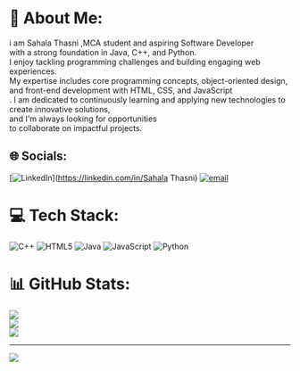 # 💫 About Me:
i am Sahala Thasni ,MCA student and aspiring Software Developer <br>with a strong foundation in Java, C++, and Python. <br>I enjoy tackling programming challenges and building engaging web experiences.<br>My expertise includes core programming concepts, object-oriented design, <br>and front-end development with HTML, CSS, and JavaScript<br>. I am dedicated to continuously learning and applying new technologies to create innovative solutions, <br>and I'm always looking for opportunities<br> to collaborate on impactful projects.


## 🌐 Socials:
[![LinkedIn](https://img.shields.io/badge/LinkedIn-%230077B5.svg?logo=linkedin&logoColor=white)](https://linkedin.com/in/Sahala Thasni) [![email](https://img.shields.io/badge/Email-D14836?logo=gmail&logoColor=white)](mailto:sahalathasni2003@gmail.com) 

# 💻 Tech Stack:
![C++](https://img.shields.io/badge/c++-%2300599C.svg?style=flat-square&logo=c%2B%2B&logoColor=white) ![HTML5](https://img.shields.io/badge/html5-%23E34F26.svg?style=flat-square&logo=html5&logoColor=white) ![Java](https://img.shields.io/badge/java-%23ED8B00.svg?style=flat-square&logo=openjdk&logoColor=white) ![JavaScript](https://img.shields.io/badge/javascript-%23323330.svg?style=flat-square&logo=javascript&logoColor=%23F7DF1E) ![Python](https://img.shields.io/badge/python-3670A0?style=flat-square&logo=python&logoColor=ffdd54)
# 📊 GitHub Stats:
![](https://github-readme-stats.vercel.app/api?username=sahala-thasni&theme=dark&hide_border=true&include_all_commits=false&count_private=false)<br/>
![](https://nirzak-streak-stats.vercel.app/?user=sahala-thasni&theme=dark&hide_border=true)<br/>
![](https://github-readme-stats.vercel.app/api/top-langs/?username=sahala-thasni&theme=dark&hide_border=true&include_all_commits=false&count_private=false&layout=compact)

---
[![](https://visitcount.itsvg.in/api?id=sahala-thasni&icon=0&color=0)](https://visitcount.itsvg.in)

<!-- Proudly created with GPRM ( https://gprm.itsvg.in ) -->
